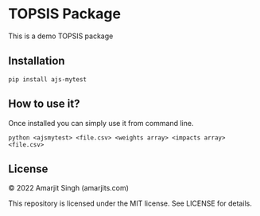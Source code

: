 # TOPSIS Package
This is a demo TOPSIS package

## Installation

`pip install ajs-mytest`

## How to use it?

Once installed you can simply use it from command line.

`python <ajsmytest> <file.csv> <weights array> <impacts array> <file.csv>`

## License

© 2022 Amarjit Singh (amarjits.com)

This repository is licensed under the MIT license. See LICENSE for details.
